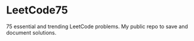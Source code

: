 # LeetCode75
75 essential and trending LeetCode problems. My public repo to save and document solutions.
